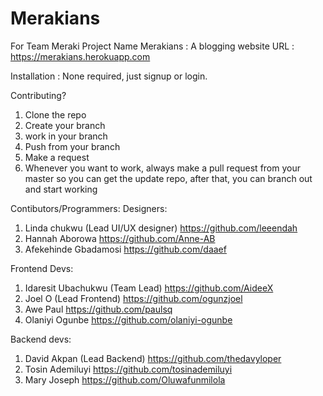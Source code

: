 # Merakians
For Team Meraki
Project Name
Merakians : A blogging website
URL : https://merakians.herokuapp.com

Installation : 
None required, just signup or login.

Contributing?
1. Clone the repo
2. Create your branch
3. work in your branch
4. Push from your branch
5. Make a request
6. Whenever you want to work, always make a pull request from your master so you can get the update repo, after that, 
you can branch out and start working

Contibutors/Programmers:
 Designers:
1. Linda chukwu (Lead UI/UX designer) https://github.com/leeendah 
2. Hannah Aborowa https://github.com/Anne-AB
3. Afekehinde Gbadamosi https://github.com/daaef

Frontend Devs:
1. Idaresit Ubachukwu (Team Lead) https://github.com/AideeX
2. Joel O (Lead Frontend) https://github.com/ogunzjoel
3. Awe Paul https://github.com/paulsq
4. Olaniyi Ogunbe https://github.com/olaniyi-ogunbe


Backend devs:
1. David Akpan (Lead Backend) https://github.com/thedavyloper
2. Tosin Ademiluyi https://github.com/tosinademiluyi
3. Mary Joseph https://github.com/Oluwafunmilola


